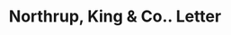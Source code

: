 ---
doi: 10.7916/D8MP6FF0
date_other: '1926'
date_other_textual: '1926'
form: correspondence
genre:
- Letters (correspondence)
name:
- Northrup, King & Co.
object_in_context_url: https://biggert.cul.columbia.edu/items/view/ave_biggert_01812
subject_hierarchical_geographic:
- Minneapolis, Minnesota, United States
subject_name:
- Northrup, King & Co.
title: Northrup, King & Co.. Letter
sort_title: Northrup, King & Co.. Letter
call_number: ave_biggert_01812
coordinates:
- 44.983333333333334,-93.26666666666667
pid: ave_biggert_01812
identifiers: ave_biggert_01812
thumbnail: https://derivativo-2.library.columbia.edu/iiif/2/ldpd:490868/full/!256,256/0/native.jpg
permalink: /biggert/ave_biggert_01812/
layout: iiif-image-page
---